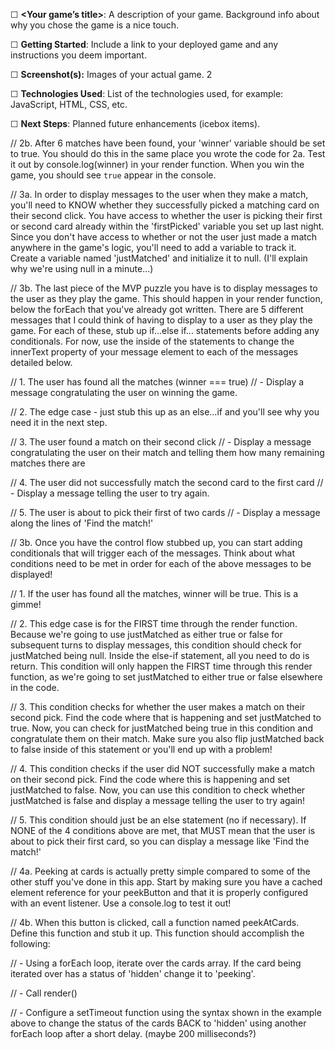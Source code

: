 ☐ **<Your game’s title>**: A description of your game. Background info about why you chose the game is a nice touch.

☐ **Getting Started**: Include a link to your deployed game and any instructions you deem important.

☐ **Screenshot(s):** Images of your actual game. 2

☐ **Technologies Used**: List of the technologies used, for example: JavaScript, HTML, CSS, etc.

☐ **Next Steps**: Planned future enhancements (icebox items).




// 2b.  After 6 matches have been found, your 'winner' variable should be set to true.  You should do this in the same place you wrote the code for 2a.  Test it out by console.log(winner) in your render function.  When you win the game, you should see `true` appear in the console.

// 3a.  In order to display messages to the user when they make a match, you'll need to KNOW whether they successfully picked a matching card on their second click.  You have access to whether the user is picking their first or second card already within the 'firstPicked' variable you set up last night.  Since you don't have access to whether or not the user just made a match anywhere in the game's logic, you'll need to add a variable to track it.  Create a variable named 'justMatched' and initialize it to null.  (I'll explain why we're using null in a minute...)  

// 3b.  The last piece of the MVP puzzle you have is to display messages to the user as they play the game.  This should happen in your render function, below the forEach that you've already got written.  There are 5 different messages that I could think of having to display to a user as they play the game.  For each of these, stub up if...else if... statements before adding any conditionals.  For now, use the inside of the statements to change the innerText property of your message element to each of the messages detailed below.


  // 1.  The user has found all the matches (winner === true)
    // - Display a message congratulating the user on winning the game.
  
  // 2.  The edge case - just stub this up as an else...if and you'll see why you need it in the next step.
    
  // 3.  The user found a match on their second click
    // - Display a message congratulating the user on their match and telling them how many remaining matches there are
    
  // 4.  The user did not successfully match the second card to the first card
    // - Display a message telling the user to try again.

  // 5.  The user is about to pick their first of two cards 
    // - Display a message along the lines of 'Find the match!'
    

// 3b.  Once you have the control flow stubbed up, you can start adding conditionals that will trigger each of the messages.  Think about what conditions need to be met in order for each of the above messages to be displayed!

  // 1.  If the user has found all the matches, winner will be true.  This is a gimme! 

  // 2.  This edge case is for the FIRST time through the render function.  Because we're going to use justMatched as either true or false for subsequent turns to display messages, this condition should check for justMatched being null.  Inside the else-if statement, all you need to do is return.  This condition will only happen the FIRST time through this render function, as we're going to set justMatched to either true or false elsewhere in the code.

  // 3.  This condition checks for whether the user makes a match on their second pick.  Find the code where that is happening and set justMatched to true.  Now, you can check for justMatched being true in this condition and congratulate them on their match.  Make sure you also flip justMatched back to false inside of this statement or you'll end up with a problem!

  // 4.  This condition checks if the user did NOT successfully make a match on their second pick.  Find the code where this is happening and set justMatched to false.  Now, you can use this condition to check whether justMatched is false and display a message telling the user to try again!

  // 5.  This condition should just be an else statement (no if necessary).  If NONE of the 4 conditions above are met, that MUST mean that the user is about to pick their first card, so you can display a message like 'Find the match!'

// 4a.  Peeking at cards is actually pretty simple compared to some of the other stuff you've done in this app.  Start by making sure you have a cached element reference for your peekButton and that it is properly configured with an event listener.  Use a console.log to test it out!

// 4b.  When this button is clicked, call a function named peekAtCards.  Define this function and stub it up.  This function should accomplish the following:
  
  // - Using a forEach loop, iterate over the cards array.  If the card being iterated over has a status of 'hidden' change it to 'peeking'.

  // - Call render()
  
  // - Configure a setTimeout function using the syntax shown in the example above to change the status of the cards BACK to 'hidden' using another forEach loop after a short delay.  (maybe 200 milliseconds?)